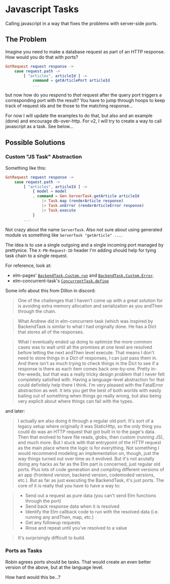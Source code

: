 # Javascript Tasks

Calling javascript in a way that fixes the problems with server-side ports.

## The Problem

Imagine you need to make a database request as part of an HTTP response.
How would you do that with ports?

```elm
GotRequest request response ->
    case request.path ->
        [ "articles", articleId ] ->
            command = getArticlePort articleId
            ...
```

but now how do you respond to _that_ request after the query port triggers a corresponding port with the result?
You have to jump through hoops to keep track of request ids and tie those to the matching response...

For now I will update the examples to do that, but also and an example (done) and encourage db-over-http.
For v2, I will try to create a way to call javascript as a task. See below...

## Possible Solutions

### Custom "JS Task" Abstraction

Something like this:

```elm
GotRequest request response ->
    case request.path ->
        [ "articles", articleId ] ->
            { model = model
            , command = Gen.ServerTask.getArticle articleId
                |> Task.map (renderArticle response)
                |> Task.onError (renderArticleError response)
                |> Task.execute
            }
        ...
```

Not crazy about the name `ServerTask`.
Also not sure about using generated module vs something like `ServerTask "getArticle" ...`.

The idea is to use a single outgoing and a single incoming port managed by prettynice.
The `X-PN-Request-ID` header I'm adding should help for tying task chain to a single request.

For reference, look at:

* elm-pages' [`BackendTask.Custom.run`](https://package.elm-lang.org/packages/dillonkearns/elm-pages/latest/BackendTask-Custom#run)
  and [`BackendTask.Custom.Error`](https://package.elm-lang.org/packages/dillonkearns/elm-pages/latest/BackendTask-Custom#Error).
* elm-concurrent-task's [`ConcurrentTask.define`](https://package.elm-lang.org/packages/andrewMacmurray/elm-concurrent-task/latest/ConcurrentTask#define)

Some info about this from Dillon in discord:

> One of the challenges that I haven't come up with a great solution for is avoiding extra memory allocation and serialization as you andThen through the chain.

> What Andrew did in elm-concurrent-task (which was inspired by BackendTask is similar to what I had originally done. He has a Dict that stores all of the responses.

> What I eventually ended up doing to optimize the more common cases was to wait until all the promises at one level are resolved before letting the next andThen level execute. That means I don't need to store things in a Dict of responses, I can just pass them in. And there isn't as much trying to check things in the Dict to see if a response is there as each item comes back one-by-one.
> Pretty in-the-weeds, but that was a really tricky design problem that I never felt completely satisfied with. Having a language-level abstraction for that could definitely help there I think.
> I'm very pleased with the FatalError abstraction as well. It lets you get the best of both worlds with easily bailing out of something when things go really wrong, but also being very explicit about where things can fail with the types.

and later:

> I actually am also doing it through a regular old port. It's sort of a legacy setup where originally it was StaticHttp, so the only thing you could do was an HTTP request that got built in to the page's data. Then that evolved to have file reads, globs, then custom (running JS), and much more. But I stuck with that entrypoint of the HTTP request as the main place where the logic is for everything. Not something I would recommend modeling an implementation on, though, just the way things turned out over time as it evolved.
> But it's not acutally doing any hacks as far as the Elm part is concerned, just regular old ports. Plus lots of code generation and compiling different versions of an app (frontend version, backend version, codemoded versions, etc.). But as far as just executing the BackendTask, it's just ports.
> The core of it is really that you have to have a way to:

> * Send out a request as pure data (you can't send Elm functions through the port)
> * Send back response data when it is resolved
> * Identify the Elm callback code to run with the resolved data (i.e. running any andThen, map, etc.)
> * Get any followup requests
> * Rinse and repeat until you've resolved to a value

> It's surprisingly difficult to build.

### Ports as Tasks

Robin agrees ports should be tasks.
That would create an even better version of the above, but at the language level.

How hard would this be...?
